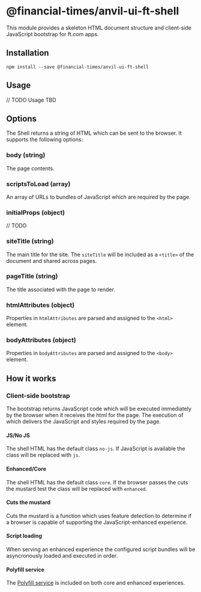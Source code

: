 # @financial-times/anvil-ui-ft-shell

This module provides a skeleton HTML document structure and client-side JavaScript bootstrap for ft.com apps.


## Installation

```
npm install --save @financial-times/anvil-ui-ft-shell
```


## Usage

// TODO
Usage TBD

## Options

The Shell returns a string of HTML which can be sent to the browser. It supports the following options:

### body (string)

The page <body> contents.

### scriptsToLoad (array)

An array of URLs to bundles of JavaScript which are required by the page.

### initialProps (object)

// TODO

### siteTitle (string)

The main title for the site. The `siteTitle` will be included as a `<title>` of the document and shared across pages.

### pageTitle (string)

The title associated with the page to render.

### htmlAttributes (object)

Properties in `htmlAttributes` are parsed and assigned to the `<html>` element.

### bodyAttributes (object)

Properties in `bodyAttributes` are parsed and assigned to the `<body>` element.


## How it works

### Client-side bootstrap

The bootstrap returns JavaScript code which will be executed immediately by the browser when it receives the html for the page. The execution of which delivers the JavaScript and styles required by the page.

#### JS/No JS

The shell HTML has the default class `no-js`. If JavaScript is available the class will be replaced with `js`.

#### Enhanced/Core

The shell HTML has the default class `core`. If the browser passes the cuts the mustard test the class will be replaced with `enhanced`.

#### Cuts the mustard

Cuts the mustard is a function which uses feature detection to determine if a browser is capable of supporting the JavaScript-enhanced experience.

#### Script loading

When serving an enhanced experience the configured script bundles will be asyncronously loaded and executed in order.

#### Polyfill service

The [Polyfill service](https://polyfill.io) is included on both core and enhanced experiences.
